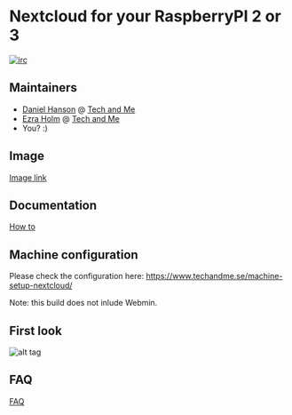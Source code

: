 # Nextcloud for your RaspberryPI 2 or 3

[![irc](https://img.shields.io/badge/irc%20channel-%23nextcloud--vm%20on%20freenode-blue.svg)](https://webchat.freenode.net/?channels=techandme)

## Maintainers
* [Daniel Hanson](https://github.com/enoch85) @ [Tech and Me](https://www.techandme.se)
* [Ezra Holm](https://github.com/ezraholm50) @ [Tech and Me](https://www.techandme.se)
* You? :)


## Image
[Image link](https://cloud.waaromzomoeilijk.nl/index.php/)

## Documentation
[How to](https://github.com/ezraholm50/NextBerry/wiki)

## Machine configuration
Please check the configuration here: https://www.techandme.se/machine-setup-nextcloud/

Note: this build does not inlude Webmin.

## First look
![alt tag](https://raw.githubusercontent.com/nextcloud/screenshots/master/vm/first-look.jpg)

## FAQ
[FAQ](https://github.com/ezraholm50/NextBerry/wiki/FAQ)
